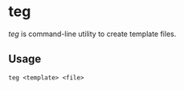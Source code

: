 # teg

*teg* is command-line utility to create template files.

## Usage

```
teg <template> <file>
```
